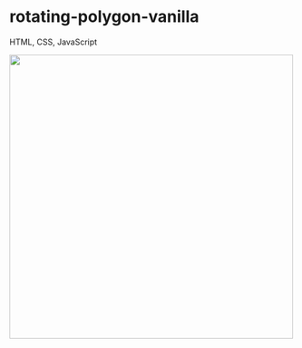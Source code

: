 # rotating-polygon-vanilla

HTML, CSS, JavaScript

<img src="https://media.giphy.com/media/6tMrf0dWIGRHlibtbQ/giphy.gif"  width="500"/>
